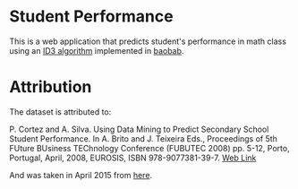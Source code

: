 # Student Performance

This is a web application that predicts student's performance in math class using an [ID3 algorithm](http://en.wikipedia.org/wiki/ID3_algorithm) implemented in [baobab](https://github.com/jleeothon/baobab).

# Attribution

The dataset is attributed to:

P. Cortez and A. Silva. Using Data Mining to Predict Secondary School Student Performance. In A. Brito and J. Teixeira Eds., Proceedings of 5th FUture BUsiness TEChnology Conference (FUBUTEC 2008) pp. 5-12, Porto, Portugal, April, 2008, EUROSIS, ISBN 978-9077381-39-7.
[Web Link](http://www3.dsi.uminho.pt/pcortez/student.pdf)

And was taken in April 2015 from [here](http://archive.ics.uci.edu/ml/datasets/Student+Performance).
